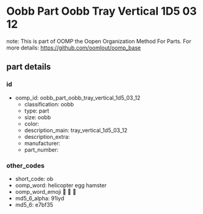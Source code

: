 # Oobb Part Oobb Tray Vertical 1D5 03 12  

note: This is part of OOMP the Oopen Organization Method For Parts. For more details: https://github.com/oomlout/oomp_base

##  part details





### id
* oomp_id: oobb_part_oobb_tray_vertical_1d5_03_12
  * classification: oobb
  * type: part
  * size: oobb
  * color: 
  * description_main: tray_vertical_1d5_03_12
  * description_extra: 
  * manufacturer: 
  * part_number: 

### other_codes
* short_code: ob
* oomp_word: helicopter egg hamster
* oomp_word_emoji :helicopter: :egg: :hamster:
* md5_6_alpha: 91iyd
* md5_6: e7bf35